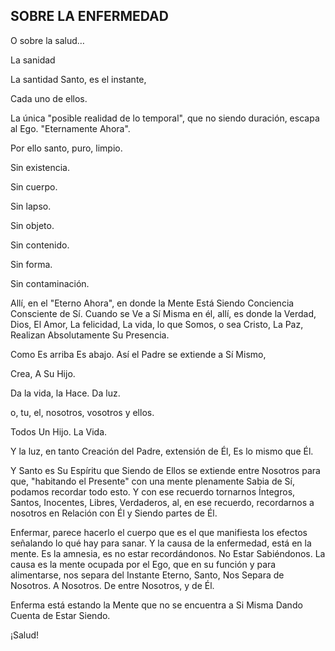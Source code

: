 ## SOBRE LA ENFERMEDAD

O sobre la salud…

La sanidad

La santidad
Santo, es el instante,

Cada uno de ellos.

La única "posible realidad de lo temporal", que no siendo duración, escapa al Ego.
 "Eternamente Ahora".

Por ello santo, puro, limpio.

Sin existencia.

Sin cuerpo.

Sin lapso.

Sin objeto.

Sin contenido.

Sin forma.

Sin contaminación.

Allí, en el "Eterno Ahora", en donde la Mente Está Siendo Conciencia Consciente de Sí. Cuando se Ve a Sí Misma en él, allí, es donde la Verdad, Dios, El Amor, La felicidad, La vida, lo que Somos, o sea Cristo, La Paz, Realizan Absolutamente Su Presencia.

Como Es arriba Es abajo. Así el Padre se extiende a Sí Mismo,

Crea,
 A Su Hijo.

Da la vida, la Hace. Da luz.

o, tu, el, nosotros, vosotros y ellos.

Todos Un Hijo. La Vida.

Y la luz, en tanto Creación del Padre, extensión de Él, Es lo mismo que Él.

Y Santo es Su Espíritu que Siendo de Ellos se extiende entre Nosotros para que, "habitando el Presente" con una mente plenamente Sabia de Sí, podamos recordar todo esto. Y con ese recuerdo tornarnos Íntegros, Santos, Inocentes, Libres, Verdaderos, al, en ese recuerdo, recordarnos a nosotros en Relación con Él y Siendo partes de Él.

Enfermar, parece hacerlo el cuerpo que es el que manifiesta los efectos señalando lo qué hay para sanar. Y la causa de la enfermedad, está en la mente. Es la amnesia, es no estar recordándonos. No Estar Sabiéndonos. La causa es la mente ocupada por el Ego, que en su función y para alimentarse, nos separa del Instante Eterno, Santo, Nos Separa de Nosotros. A Nosotros. De entre Nosotros, y de Él.

Enferma está estando la Mente que no se encuentra a Si Misma Dando Cuenta de Estar Siendo.

¡Salud!